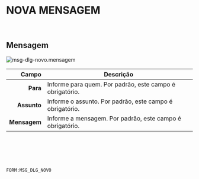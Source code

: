 # NOVA MENSAGEM
<br>

## Mensagem
![msg-dlg-novo.mensagem](https://raw.githubusercontent.com/netforcews/docs-siscom/master/geral/imagens/msg-dlg-novo.mensagem.png)

Campo | Descrição
--:|---
**Para** | Informe para quem. Por padrão, este campo é obrigatório.
**Assunto** | Informe o assunto. Por padrão, este campo é obrigatório.
**Mensagem** | Informe a mensagem. Por padrão, este campo é obrigatório.
<br>
<br>
<br>
<br>

```FORM:MSG_DLG_NOVO```
